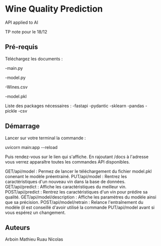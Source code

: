 # Wine Quality Prediction
API applied to AI

TP note pour le 18/12

## Pré-requis

Téléchargez les documents :

-main.py

-model.py

-Wines.csv

-model.pkl

Liste des packages nécessaires :
-fastapi
-pydantic
-sklearn
-pandas
-pickle
-csv

## Démarrage
Lancer sur votre terminal la commande : 

uvicorn main:app --reload

Puis rendez-vous sur le lien qui s'affiche.
En rajoutant /docs à l'adresse vous verrez apparaître toutes les commandes API disponibles.

GET/api/model : Permez de lancer le téléchargement du fichier model.pkl conenant le modèle préentrainé.
PUT/api/model : Rentrez les caractéristiques d'un nouveau vin dans la base de données.
GET/api/predict : Affiche les caractéristiques du meilleur vin.
POST/api/predict : Rentrez les caractéristiques d'un vin pour prédire sa qualité.
GET/api/model/description : Affiche les paramètres du modèle ainsi que sa précision.
POST/api/model/retrain : Relance l'entraînement du modèle (il est conseillé d'avoir utilisé la commande PUT/api/model avant si vous espérez un changement. 


## Auteurs
Arboin Mathieu
Ruau Nicolas
